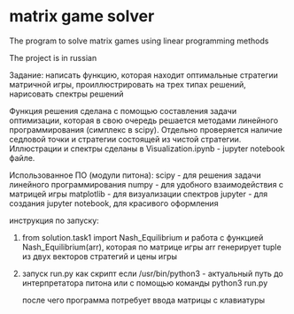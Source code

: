# matrix game solver
 The program to solve matrix games using linear programming methods

The project is in russian

Задание: 
написать функцию, которая находит оптимальные стратегии матричной игры,
проиллюстрировать на трех типах решений, 
нарисовать спектры решений


Функция решения сделана с помощью составления задачи оптимизации, 
которая в свою очередь решается методами линейного программирования 
(симплекс в scipy).
Отдельно проверяется наличие седловой точки и стратегии состоящей 
из чистой стратегии.
Иллюстрации и спектры сделаны в 
Visualization.ipynb - jupyter notebook файле.


Использованное ПО (модули питона): 
scipy - для решения задачи линейного программирования
numpy - для удобного взаимодействия с матрицей игры
matplotlib - для визуализации спектров
jupyter - для создания jupyter notebook, для красивого оформления

инструкция по запуску: 
1) from solution.task1 import Nash_Equilibrium
    и работа с функцией Nash_Equilibrium(arr), которая по 
    матрице игры arr генерирует tuple из двух векторов стратегий
    и цены игры
2) запуск run.py как скрипт если /usr/bin/python3 - актуальный путь
    до интерпретатора питона
    или с помощью команды python3 run.py
    
    после чего программа потребует ввода матрицы с клавиатуры
